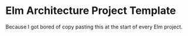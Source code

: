# Elm Architecture Project Template

Because I got bored of copy pasting this at the start of every Elm project.
